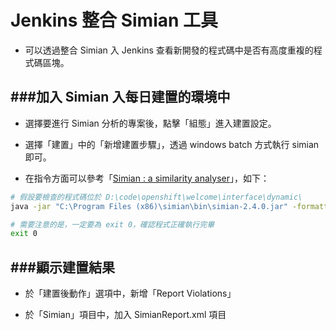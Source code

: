 # Jenkins 整合 Simian 工具

<script type="text/javascript" src="../js/general.js"></script>

* 可以透過整合 Simian 入 Jenkins 查看新開發的程式碼中是否有高度重複的程式碼區塊。

###加入 Simian 入每日建置的環境中
---

* 選擇要進行 Simian 分析的專案後，點擊「組態」進入建置設定。

* 選擇「建置」中的「新增建置步驟」，透過 windows batch 方式執行 simian 即可。

* 在指令方面可以參考「[Simian : a similarity analyser](https://jiankaiwang.gitbooks.io/programming_languages/content/software_engineering/simian_a_similarity_analyser.html)」，如下：

```Bash
# 假設要檢查的程式碼位於 D:\code\openshift\welcome\interface\dynamic\
java -jar "C:\Program Files (x86)\simian\bin\simian-2.4.0.jar" -formatter=xml:"C:\Users\JianKaiWang\Desktop\SimianReport.xml" -threshold=20 -language=java -excludes=**/perldoc "D:\code\openshift\welcome\interface\dynamic\*.java"

# 需要注意的是，一定要為 exit 0，確認程式正確執行完畢
exit 0
```

###顯示建置結果
---

* 於「建置後動作」選項中，新增「Report Violations」

* 於「Simian」項目中，加入 SimianReport.xml 項目

